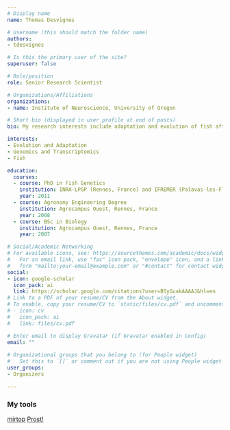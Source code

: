 ```yaml
---
# Display name
name: Thomas Desvignes

# Username (this should match the folder name)
authors:
- tdesvignes

# Is this the primary user of the site?
superuser: false

# Role/position
role: Senior Research Scientist

# Organizations/Affiliations
organizations:
- name: Institute of Neuroscience, University of Oregon

# Short bio (displayed in user profile at end of posts)
bio: My research interests include adaptation and evolution of fish after disruptive evolutionary events. Most of my research focusses on the evolution of Antarctic Notothenioids as well as the consequences of the Teleost Genome Duplication. I study miRNAs for their genetic evolution and for their potential role in canalizing development and phenotypes at evolutionary time-scale.

interests:
- Evolution and Adaptation
- Genomics and Transcriptomics
- Fish

education:
  courses:
  - course: PhD in Fish Genetics
    institution: INRA-LPGP (Rennes, France) and IFREMER (Palavas-les-Flots, France)
    year: 2011
  - course: Agronomy Engineering Degree
    institution: Agrocampus Ouest, Rennes, France
    year: 2008
  - course: BSc in Biology
    institution: Agrocampus Ouest, Rennes, France
    year: 2007

# Social/Academic Networking
# For available icons, see: https://sourcethemes.com/academic/docs/widgets/#icons
#   For an email link, use "fas" icon pack, "envelope" icon, and a link in the
#   form "mailto:your-email@example.com" or "#contact" for contact widget.
social:
- icon: google-scholar
  icon_pack: ai
  link: https://scholar.google.com/citations?user=B5yGuakAAAAJ&hl=en
# Link to a PDF of your resume/CV from the About widget.
# To enable, copy your resume/CV to `static/files/cv.pdf` and uncomment the lines below.  
# - icon: cv
#   icon_pack: ai
#   link: files/cv.pdf

# Enter email to display Gravatar (if Gravatar enabled in Config)
email: ""
  
# Organizational groups that you belong to (for People widget)
#   Set this to `[]` or comment out if you are not using People widget.  
user_groups:
- Organizers

---
```



### My tools

[mirtop](https://github.com/mirtop/mirtop)
[Prost!](https://github.com/uoregon-postlethwait/prost)

